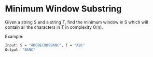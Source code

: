 # Minimum Window Substring

Given a string S and a string T, find the minimum window in S which will contain all the characters in T in complexity O(n).

Example:

```bash
Input: S = "ADOBECODEBANC", T = "ABC"
Output: "BANC"
```

